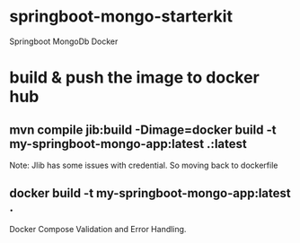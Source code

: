 # springboot-mongo-starterkit
Springboot
MongoDb
Docker
# build & push the image to docker hub
## mvn compile jib:build -Dimage=docker build -t my-springboot-mongo-app:latest .:latest
Note: Jlib has some issues with credential.
So moving back to dockerfile
## docker build -t my-springboot-mongo-app:latest .

Docker Compose
Validation and Error Handling.
